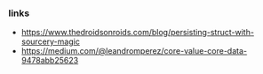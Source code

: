 ### links
- https://www.thedroidsonroids.com/blog/persisting-struct-with-sourcery-magic
- https://medium.com/@leandromperez/core-value-core-data-9478abb25623